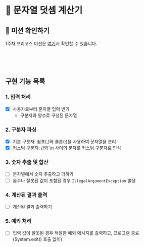 # 🧮 문자열 덧셈 계산기
## 👀 미션 확인하기
1주차 프리코스 미션은 [여기](https://github.com/woowacourse-precourse/java-calculator-7)서 확인할 수 있습니다.

<br/>
<br/>
<br/>

## 구현 기능 목록
### 1. 입력 처리
- [x] 사용자로부터 문자열 입력 받기
  - 구분자와 양수로 구성된 문자열
### 2. 구분자 파싱
- [x] 기본 구분자: 쉼표(,)와 콜론(:)을 사용하여 문자열을 분리
- [x] 커스텀 구분자: //와 \n 사이의 문자를 커스텀 구분자로 인식
### 3. 숫자 추출 및 합산
- [ ] 문자열에서 숫자 추출하고 더하기
- [ ] 음수나 잘못된 값이 포함된 경우 `IllegalArgumentException` 발생
### 4. 계산된 결과 출력
- [ ] 계산된 결과 출력하기
### 5. 예외 처리
- [ ] 입력 값이 잘못된 경우 적절한 예외 메시지를 출력하고, 프로그램 종료 (System.exit() 호출 없이)
